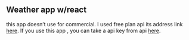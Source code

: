 ## Weather app w/react

this app doesn’t use for commercial. I used free plan api its address link [here](https://openweathermap.org/). If you use this app , you can take a api key from api [here](https://openweathermap.org/).
